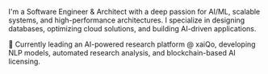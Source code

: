 I'm a Software Engineer & Architect with a deep passion for AI/ML, scalable systems, and high-performance architectures. I specialize in designing databases, optimizing cloud solutions, and building AI-driven applications.

🚀 Currently leading an AI-powered research platform @ xaiQo, developing NLP models, automated research analysis, and blockchain-based AI licensing.
                                                                                                                                                                            

